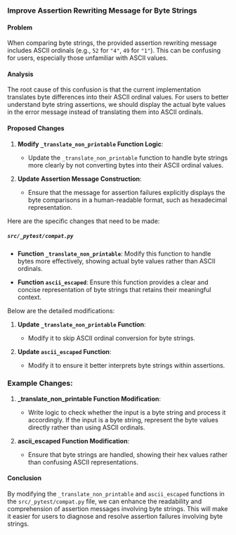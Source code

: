 ### Improve Assertion Rewriting Message for Byte Strings

#### Problem
When comparing byte strings, the provided assertion rewriting message includes ASCII ordinals (e.g., `52` for `"4"`, `49` for `"1"`). This can be confusing for users, especially those unfamiliar with ASCII values.

#### Analysis
The root cause of this confusion is that the current implementation translates byte differences into their ASCII ordinal values. For users to better understand byte string assertions, we should display the actual byte values in the error message instead of translating them into ASCII ordinals.

#### Proposed Changes

1. **Modify `_translate_non_printable` Function Logic**:
    - Update the `_translate_non_printable` function to handle byte strings more clearly by not converting bytes into their ASCII ordinal values.
   
2. **Update Assertion Message Construction**:
    - Ensure that the message for assertion failures explicitly displays the byte comparisons in a human-readable format, such as hexadecimal representation.

Here are the specific changes that need to be made:

##### `src/_pytest/compat.py`

- **Function `_translate_non_printable`**:
  Modify this function to handle bytes more effectively, showing actual byte values rather than ASCII ordinals.

- **Function `ascii_escaped`**:
  Ensure this function provides a clear and concise representation of byte strings that retains their meaningful context.

Below are the detailed modifications:

1. **Update `_translate_non_printable` Function**:
    - Modify it to skip ASCII ordinal conversion for byte strings.

2. **Update `ascii_escaped` Function**:
    - Modify it to ensure it better interprets byte strings within assertions.

### Example Changes:

1. **_translate_non_printable Function Modification**:
    - Write logic to check whether the input is a byte string and process it accordingly. If the input is a byte string, represent the byte values directly rather than using ASCII ordinals.

2. **ascii_escaped Function Modification**:
    - Ensure that byte strings are handled, showing their hex values rather than confusing ASCII representations.



#### Conclusion
By modifying the `_translate_non_printable` and `ascii_escaped` functions in the `src/_pytest/compat.py` file, we can enhance the readability and comprehension of assertion messages involving byte strings. This will make it easier for users to diagnose and resolve assertion failures involving byte strings.